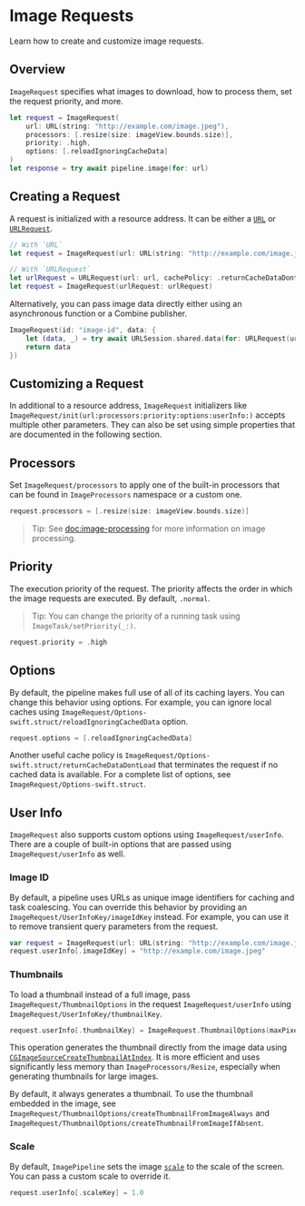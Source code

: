# Image Requests

Learn how to create and customize image requests.

## Overview

``ImageRequest`` specifies what images to download, how to process them, set the request priority, and more.

```swift
let request = ImageRequest(
    url: URL(string: "http://example.com/image.jpeg"),
    processors: [.resize(size: imageView.bounds.size)],
    priority: .high,
    options: [.reloadIgnoringCacheData]
)
let response = try await pipeline.image(for: url)
```

## Creating a Request

A request is initialized with a resource address. It can be either a [`URL`](https://developer.apple.com/documentation/foundation/url) or [`URLRequest`](https://developer.apple.com/documentation/foundation/urlrequest).

```swift
// With `URL`
let request = ImageRequest(url: URL(string: "http://example.com/image.jpeg"))

// With `URLRequest`
let urlRequest = URLRequest(url: url, cachePolicy: .returnCacheDataDontLoad)
let request = ImageRequest(urlRequest: urlRequest)
```

Alternatively, you can pass image data directly either using an asynchronous function or a Combine publisher.

```swift
ImageRequest(id: "image-id", data: {
    let (data, _) = try await URLSession.shared.data(for: URLRequest(url: localURL))
    return data
})
```

## Customizing a Request

In additional to a resource address, ``ImageRequest`` initializers like ``ImageRequest/init(url:processors:priority:options:userInfo:)`` accepts multiple other parameters. They can also be set using simple properties that are documented in the following section.

## Processors

Set ``ImageRequest/processors`` to apply one of the built-in processors that can be found in ``ImageProcessors`` namespace or a custom one.

```swift
request.processors = [.resize(size: imageView.bounds.size)]
```

> Tip: See <doc:image-processing> for more information on image processing.

## Priority

The execution priority of the request. The priority affects the order in which the image requests are executed. By default, `.normal`.

> Tip: You can change the priority of a running task using ``ImageTask/setPriority(_:)``.

```swift
request.priority = .high
```

## Options

By default, the pipeline makes full use of all of its caching layers. You can change this behavior using options. For example, you can ignore local caches using ``ImageRequest/Options-swift.struct/reloadIgnoringCachedData`` option.

```swift
request.options = [.reloadIgnoringCachedData]
```

Another useful cache policy is ``ImageRequest/Options-swift.struct/returnCacheDataDontLoad`` that terminates the request if no cached data is available. For a complete list of options, see ``ImageRequest/Options-swift.struct``.

## User Info

``ImageRequest`` also supports custom options using ``ImageRequest/userInfo``. There are a couple of built-in options that are passed using ``ImageRequest/userInfo`` as well.

### Image ID

By default, a pipeline uses URLs as unique image identifiers for caching and task coalescing. You can override this behavior by providing an ``ImageRequest/UserInfoKey/imageIdKey`` instead. For example, you can use it to remove transient query parameters from the request.

```swift
var request = ImageRequest(url: URL(string: "http://example.com/image.jpeg?token=123"))
request.userInfo[.imageIdKey] = "http://example.com/image.jpeg"
```

### Thumbnails

To load a thumbnail instead of a full image, pass ``ImageRequest/ThumbnailOptions`` in the request ``ImageRequest/userInfo`` using ``ImageRequest/UserInfoKey/thumbnailKey``.

```swift
request.userInfo[.thumbnailKey] = ImageRequest.ThumbnailOptions(maxPixelSize: 400) 
```

This operation generates the thumbnail directly from the image data using [`CGImageSourceCreateThumbnailAtIndex`](https://developer.apple.com/documentation/imageio/1465099-cgimagesourcecreatethumbnailatin). It is more efficient and uses significantly less memory than ``ImageProcessors/Resize``, especially when generating thumbnails for large images. 

By default, it always generates a thumbnail. To use the thumbnail embedded in the image, see ``ImageRequest/ThumbnailOptions/createThumbnailFromImageAlways`` and ``ImageRequest/ThumbnailOptions/createThumbnailFromImageIfAbsent``.

### Scale

By default, ``ImagePipeline`` sets the image [`scale`](https://developer.apple.com/documentation/uikit/uiimage/1624110-scale) to the scale of the screen. You can pass a custom scale to override it.

```swift
request.userInfo[.scaleKey] = 1.0
```

